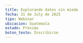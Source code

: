 ```yaml
---
title: Explorando datos sin miedo
fecha: 31 de July de 2025
tipo: Webinar
ubicacion: Guatemala
estado: Próximo
boton_texto: Inscribirse
---
```

